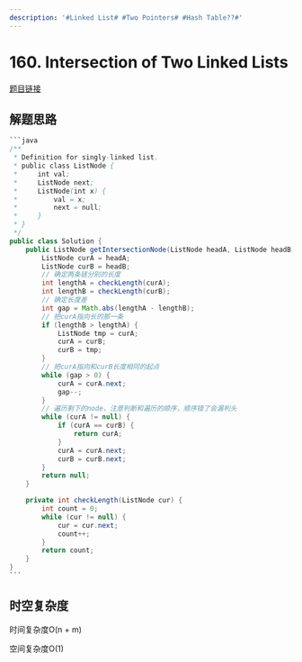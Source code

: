```yaml
---
description: '#Linked List# #Two Pointers# #Hash Table??#'
---
```


# 160. Intersection of Two Linked Lists

[题目链接](https://leetcode.com/problems/intersection-of-two-linked-lists/description/)

## 解题思路

````java
```java
/**
 * Definition for singly-linked list.
 * public class ListNode {
 *     int val;
 *     ListNode next;
 *     ListNode(int x) {
 *         val = x;
 *         next = null;
 *     }
 * }
 */
public class Solution {
    public ListNode getIntersectionNode(ListNode headA, ListNode headB) {
        ListNode curA = headA;
        ListNode curB = headB;
        // 确定两条链分别的长度
        int lengthA = checkLength(curA);
        int lengthB = checkLength(curB);
        // 确定长度差
        int gap = Math.abs(lengthA - lengthB);
        // 把curA指向长的那一条
        if (lengthB > lengthA) {
            ListNode tmp = curA;
            curA = curB;
            curB = tmp;
        }
        // 把curA指向和curB长度相同的起点
        while (gap > 0) {
            curA = curA.next;
            gap--;
        }
        // 遍历剩下的node，注意判断和遍历的顺序，顺序错了会漏判头
        while (curA != null) {
            if (curA == curB) {
                return curA;
            } 
            curA = curA.next;
            curB = curB.next;
        }
        return null;
    }

    private int checkLength(ListNode cur) {
        int count = 0;
        while (cur != null) {
            cur = cur.next;
            count++;
        }
        return count;
    }
}
```
````

## 时空复杂度

时间复杂度O(n + m)

空间复杂度O(1)
